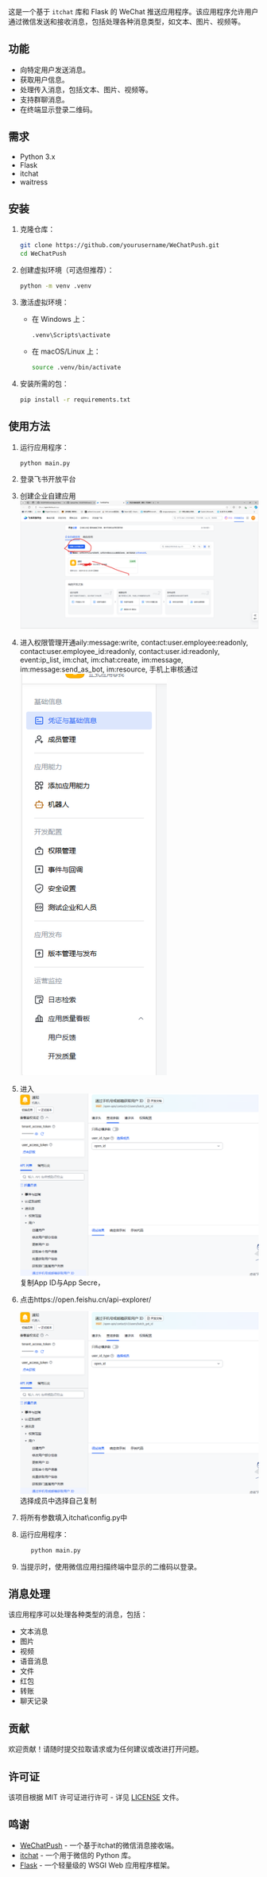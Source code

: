这是一个基于 `itchat` 库和 Flask 的 WeChat 推送应用程序。该应用程序允许用户通过微信发送和接收消息，包括处理各种消息类型，如文本、图片、视频等。

## 功能

* 向特定用户发送消息。
* 获取用户信息。
* 处理传入消息，包括文本、图片、视频等。
* 支持群聊消息。
* 在终端显示登录二维码。

## 需求

* Python 3.x
* Flask
* itchat
* waitress

## 安装

1. 克隆仓库：

    ```bash
    git clone https://github.com/yourusername/WeChatPush.git
    cd WeChatPush
    ```
2. 创建虚拟环境（可选但推荐）：

    ```bash
    python -m venv .venv
    ```
3. 激活虚拟环境：

    * 在 Windows 上：

      ```bash
      .venv\Scripts\activate
      ```
    * 在 macOS/Linux 上：

      ```bash
      source .venv/bin/activate
      ```
4. 安装所需的包：

    ```bash
    pip install -r requirements.txt
    ```

## 使用方法

1. 运行应用程序：

    ```bash
    python main.py
    ```
2. 登录飞书开放平台
3. 创建企业自建应用
![image](1.png)
4. 进入权限管理开通aily:message:write,
    contact:user.employee:readonly,
    contact:user.employee_id:readonly,
    contact:user.id:readonly,
    event:ip_list,
    im:chat,
    im:chat:create,
    im:message,
    im:message:send_as_bot,
    im:resource,
    手机上审核通过
    ![image](2.png)
6. 进入
![image](3.png)
    复制App ID与App Secre，
7. 点击https://open.feishu.cn/api-explorer/

    ![image](image.png)
    选择成员中选择自己复制
8. 将所有参数填入itchat\config.py中
9. 运行应用程序：

    ```bash
       python main.py
    ```
10. 当提示时，使用微信应用扫描终端中显示的二维码以登录。


## 消息处理

该应用程序可以处理各种类型的消息，包括：

* 文本消息
* 图片
* 视频
* 语音消息
* 文件
* 红包
* 转账
* 聊天记录

## 贡献

欢迎贡献！请随时提交拉取请求或为任何建议或改进打开问题。

## 许可证

该项目根据 MIT 许可证进行许可 - 详见 [LICENSE](LICENSE) 文件。

## 鸣谢
* [WeChatPush](https://github.com/TSIOJeft/WeChatPush) - 一个基于itchat的微信消息接收端。
* [itchat](https://github.com/littlecodersh/itchat) - 一个用于微信的 Python 库。
* [Flask](https://flask.palletsprojects.com/) - 一个轻量级的 WSGI Web 应用程序框架。
